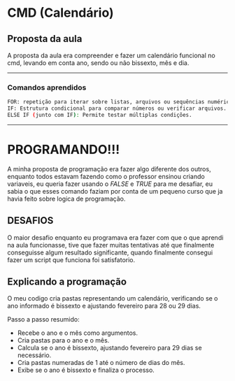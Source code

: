 # CMD (Calendário)

## Proposta da aula
A proposta da aula era compreender e fazer um calendário funcional no cmd, levando em conta ano, sendo ou não bissexto, mês e dia.

---

### Comandos aprendidos

```bash
FOR: repetição para iterar sobre listas, arquivos ou sequências numéricas.
IF: Estrutura condicional para comparar números ou verificar arquivos.
ELSE IF (junto com IF): Permite testar múltiplas condições.
```

---

# PROGRAMANDO!!!

A minha proposta de programação era fazer algo diferente dos outros, enquanto todos estavam fazendo como o professor ensinou criando variaveis, eu queria fazer usando o *FALSE* e *TRUE* para me desafiar, eu sabia o que esses comando faziam por conta de um pequeno curso que ja havia feito sobre logica de programação.

## DESAFIOS

O maior desafio enquanto eu programava era fazer com que o que aprendi na aula funcionasse, tive que fazer muitas tentativas até que finalmente conseguisse algum resultado significante, quando finalmente consegui fazer um script que funciona foi satisfatorio.

## Explicando a programação

O meu codigo cria pastas representando um calendário, verificando se o ano informado é bissexto e ajustando fevereiro para 28 ou 29 dias.

Passo a passo resumido:
- Recebe o ano e o mês como argumentos.
- Cria pastas para o ano e o mês.
- Calcula se o ano é bissexto, ajustando fevereiro para 29 dias se necessário.
- Cria pastas numeradas de 1 até o número de dias do mês.
- Exibe se o ano é bissexto e finaliza o processo.
